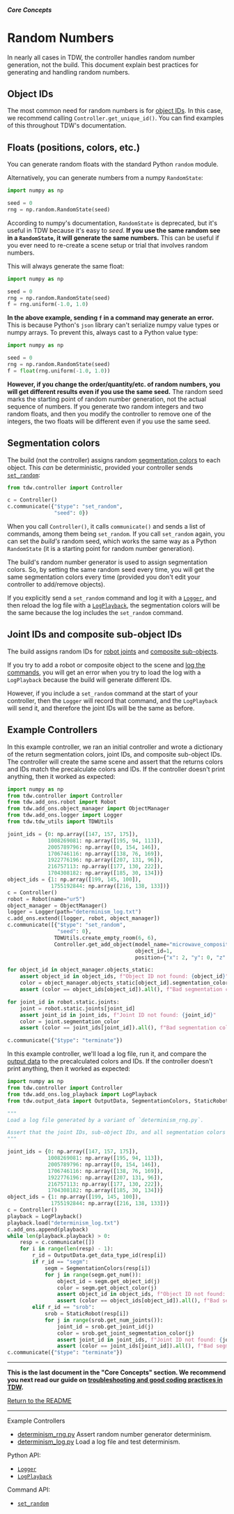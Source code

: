 ##### Core Concepts

# Random Numbers

In nearly all cases in TDW, the controller handles random number generation, not the build. This document explain best practices for generating and handling random numbers.

## Object IDs

The most common need for random numbers is for [object IDs](objects.md). In this case, we recommend calling `Controller.get_unique_id()`. You can find examples of this throughout TDW's documentation.

## Floats (positions, colors, etc.)

You can generate random floats with the standard Python `random` module.

Alternatively, you can generate numbers from a numpy `RandomState`:

```python
import numpy as np

seed = 0
rng = np.random.RandomState(seed)
```

According to numpy's documentation, `RandomState` is deprecated, but it's useful in TDW because it's easy to *seed*. **If you use the same random see in a `RandomState`, it will generate the same numbers.** This can be useful if you ever need to re-create a scene setup or trial that involves random numbers.

This will always generate the same float:

```python
import numpy as np

seed = 0
rng = np.random.RandomState(seed)
f = rng.uniform(-1.0, 1.0)
```

 **In the above example, sending `f` in a command may generate an error.** This is because Python's `json` library can't serialize numpy value types or numpy arrays. To prevent this, always cast to a Python value type:

```python
import numpy as np

seed = 0
rng = np.random.RandomState(seed)
f = float(rng.uniform(-1.0, 1.0))
```

**However, if you change the order/quantity/etc. of random numbers, you will get different results even if you use the same seed.** The random seed marks the starting point of random number generation, not the actual sequence of numbers. If you generate two random integers and two random floats, and then you modify the controller to remove one of the integers, the two floats will be different even if you use the same seed.

## Segmentation colors

The build (not the controller) assigns random [segmentation colors](../visual_perception/id.md) to each object. This *can* be deterministic, provided your controller sends [`set_random`](../../api/command_api.md#set_random):

```python
from tdw.controller import Controller

c = Controller()
c.communicate({"$type": "set_random",
               "seed": 0})
```

When you call `Controller()`, it calls `communicate()` and sends a list of commands, among them being `set_random`. If you call `set_random` again, you can set the *build's* random seed, which works the same way as a Python `RandomState` (it is a starting point for random number generation).

The build's random number generator is used to assign segmentation colors. So, by setting the same random seed every time, you will get the same segmentation colors every time (provided you don't edit your controller to add/remove objects).

If you explicitly send a `set_random` command and log it with a [`Logger`](../read_write/logger.md), and then reload the log file with a [`LogPlayback`](../read_write/logger.md), the segmentation colors will be the same because the log includes the `set_random` command. 

## Joint IDs and composite sub-object IDs

The build assigns random IDs for [robot joints](../robots/overview.md) and [composite sub-objects](../composite_objects/overview.md). 

If you try to add a robot or composite object to the scene and [log the commands](../read_write/logger.md), you will get an error when you try to load the log with a `LogPlayback` because the build will generate different IDs.

However, if you include a `set_random` command at the start of your controller, then the `Logger` will record that command, and the `LogPlayback` will send it, and therefore the joint IDs will be the same as before.

## Example Controllers

In this example controller, we ran an initial controller and wrote a dictionary of the return segmentation colors, joint IDs, and composite sub-object IDs. The controller will create the same scene and assert that the returns colors and IDs match the precalculate colors and IDs. If the controller doesn't print anything, then it worked as expected:

```python
import numpy as np
from tdw.controller import Controller
from tdw.add_ons.robot import Robot
from tdw.add_ons.object_manager import ObjectManager
from tdw.add_ons.logger import Logger
from tdw.tdw_utils import TDWUtils

joint_ids = {0: np.array([147, 157, 175]),
             1008269081: np.array([195, 94, 113]),
             2005789796: np.array([0, 154, 146]),
             1706746116: np.array([138, 76, 169]),
             1922776196: np.array([207, 131, 96]),
             216757113: np.array([177, 130, 222]),
             1704308182: np.array([185, 30, 134])}
object_ids = {1: np.array([199, 145, 100]),
              1755192844: np.array([216, 138, 133])}
c = Controller()
robot = Robot(name="ur5")
object_manager = ObjectManager()
logger = Logger(path="determinism_log.txt")
c.add_ons.extend([logger, robot, object_manager])
c.communicate([{"$type": "set_random",
                "seed": 0},
               TDWUtils.create_empty_room(6, 6),
               Controller.get_add_object(model_name="microwave_composite",
                                         object_id=1,
                                         position={"x": 2, "y": 0, "z": 0})])

for object_id in object_manager.objects_static:
    assert object_id in object_ids, f"Object ID not found: {object_id}"
    color = object_manager.objects_static[object_id].segmentation_color
    assert (color == object_ids[object_id]).all(), f"Bad segmentation color for object {object_id}: {color}"

for joint_id in robot.static.joints:
    joint = robot.static.joints[joint_id]
    assert joint_id in joint_ids, f"Joint ID not found: {joint_id}"
    color = joint.segmentation_color
    assert (color == joint_ids[joint_id]).all(), f"Bad segmentation color for joint {joint_id}: {color}"

c.communicate({"$type": "terminate"})
```

In this example controller, we'll load a log file, run it, and compare the [output data](output_data.md) to the precalculated colors and IDs. If the controller doesn't print anything, then it worked as expected:

```python
import numpy as np
from tdw.controller import Controller
from tdw.add_ons.log_playback import LogPlayback
from tdw.output_data import OutputData, SegmentationColors, StaticRobot

"""
Load a log file generated by a variant of `determinism_rng.py`.

Assert that the joint IDs, sub-object IDs, and all segmentation colors are the same as what was logged.
"""

joint_ids = {0: np.array([147, 157, 175]),
             1008269081: np.array([195, 94, 113]),
             2005789796: np.array([0, 154, 146]),
             1706746116: np.array([138, 76, 169]),
             1922776196: np.array([207, 131, 96]),
             216757113: np.array([177, 130, 222]),
             1704308182: np.array([185, 30, 134])}
object_ids = {1: np.array([199, 145, 100]),
              1755192844: np.array([216, 138, 133])}
c = Controller()
playback = LogPlayback()
playback.load("determinism_log.txt")
c.add_ons.append(playback)
while len(playback.playback) > 0:
    resp = c.communicate([])
    for i in range(len(resp) - 1):
        r_id = OutputData.get_data_type_id(resp[i])
        if r_id == "segm":
            segm = SegmentationColors(resp[i])
            for j in range(segm.get_num()):
                object_id = segm.get_object_id(j)
                color = segm.get_object_color(j)
                assert object_id in object_ids, f"Object ID not found: {object_id}"
                assert (color == object_ids[object_id]).all(), f"Bad segmentation color for object {object_id}: {color}"
        elif r_id == "srob":
            srob = StaticRobot(resp[i])
            for j in range(srob.get_num_joints()):
                joint_id = srob.get_joint_id(j)
                color = srob.get_joint_segmentation_color(j)
                assert joint_id in joint_ids, f"Joint ID not found: {joint_id}"
                assert (color == joint_ids[joint_id]).all(), f"Bad segmentation color for joint {joint_id}: {color}"
c.communicate({"$type": "terminate"})
```

***

**This is the last document in the "Core Concepts" section. We recommend you next read our guide on [troubleshooting and good coding practices in TDW](../troubleshooting/common_errors.md).**

[Return to the README](../../../README.md)

***

Example Controllers

- [determinism_rng.py](https://github.com/threedworld-mit/tdw/blob/master/Python/example_controllers/core_concepts/determinism_rng.py) Assert random number generator determinism.
- [determinism_log.py](https://github.com/threedworld-mit/tdw/blob/master/Python/example_controllers/core_concepts/determinism_log.py) Load a log file and test determinism.

Python API:

- [`Logger`](../../python/add_ons/logger.md)
- [`LogPlayback`](../../python/add_ons/log_playback.md)

Command API:

- [`set_random`](../../api/command_api.md#set_random)

